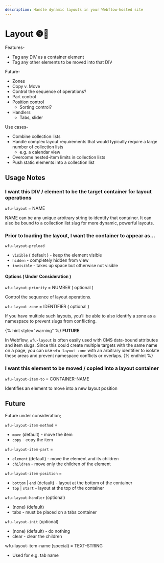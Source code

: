 ```yaml
---
description: Handle dynamic layouts in your Webflow-hosted site
---
```


# Layout ❺🧪

Features-

* Tag any DIV as a container element
* Tag any other elements to be moved into that DIV&#x20;

Future-&#x20;

* Zones&#x20;
* Copy v. Move &#x20;
* Control the sequence of operations?&#x20;
* Part control
* Position control
  * Sorting control?&#x20;
* Handlers
  * Tabs, slider&#x20;

Use cases-&#x20;

* Combine collection lists&#x20;
* Handle complex layout requirements that would typically require a large number of collection lists
  * e.g. a calendar view&#x20;
* Overcome nested-item limits in collection lists
* Push static elements into a collection list&#x20;

## Usage Notes

### I want this DIV / element to be the target container for layout operations&#x20;

`wfu-layout` = NAME

NAME can be any unique arbitrary string to identify that container. It can also be bound to a collection list slug for more dynamic, powerful layouts.

### Prior to loading the layout, I want the container to appear as...&#x20;

`wfu-layout-preload`&#x20;

* `visible` ( default ) - keep the element visible&#x20;
* `hidden` - completely hidden from view
* `invisible` - takes up space but otherwise not visible&#x20;

#### Options ( Under Consideration )&#x20;

`wfu-layout-priority` = NUMBER ( optional )

Control the sequence of layout operations.&#x20;

`wfu-layout-zone` = IDENTIFIER ( optional )&#x20;

If you have multiple such layouts, you'll be able to also identify a zone as a namespace to prevent slugs from conflicting.&#x20;

{% hint style="warning" %}
**FUTURE**

In Webflow, `wfu-layout` is often easily used with CMS data-bound attributes and item slugs.  Since this could create multiple targets with the same name on a page, you can use `wfu-layout-zone` with an arbitrary identifier to isolate these areas and prevent namespace conflicts or overlaps.&#x20;
{% endhint %}

### I want this element to be moved / copied into a layout container&#x20;

`wfu-layout-item-to` = CONTAINER-NAME&#x20;

Identifies an element to move into a new layout position&#x20;

## Future

Future under consideration;&#x20;

`wfu-layout-item-method` =&#x20;

* `move` (default) - move the item
* `copy` - copy the item

`wfu-layout-item-part` =&#x20;

* `element` (default) - move the element and its children
* `children` - move only the children of the element

`wfu-layout-item-position` =&#x20;

* `bottom` | `end` (default) - layout at the bottom of the container
* `top` | `start` - layout at the top of the container &#x20;

`wfu-layout-handler` (optional)

* (none) (default)
* tabs - must be placed on a tabs container&#x20;

`wfu-layout-init` (optional)

* (none) (default) - do nothing
* clear - clear the children&#x20;

wfu-layout-item-name (special) = TEXT-STRING&#x20;

* Used for e.g. tab name


